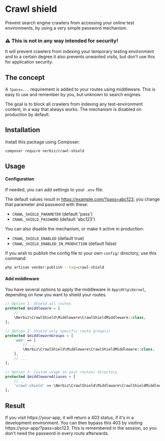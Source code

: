 # Crawl shield

Prevent search engine crawlers from accessing your online test environments, by using a very simple password mechanism.

### ⚠️ This is not in any way intended for security!

It will prevent crawlers from indexing your temporary testing environment and to a certain degree it also prevents unwanted visits, but don't use this for application security.

## The concept

A `?pass=...` requirement is added to your routes using middleware. This is easy to use and remember by you, but unknown to search engines.

The goal is to block all crawlers from indexing any test-environment content, in a way that always works. The mechanism is disabled on production by default.

## Installation

Install this package using Composer:

```sh
composer require nerbiz/crawl-shield
```

## Usage

#### Configuration

If needed, you can add settings to your `.env` file.

The default values result in https://example.com/?pass=abc123, you change that parameter and password with these: 
- `CRAWL_SHIELD_PARAMETER` (default 'pass') 
- `CRAWL_SHIELD_PASSWORD` (default 'abc123')

You can also disable the mechanism, or make it active in production:
- `CRAWL_SHIELD_ENABLED` (default true)
- `CRAWL_SHIELD_ENABLED_IN_PRODUCTION` (default false)

If you wish to publish the config file to your own `config/` directory, use this command:

```sh
php artisan vendor:publish --tag=crawl-shield
```

#### Add middleware

You have several options to apply the middleware in `App\Http\Kernel`, depending on how you want to shield your routes.

```php
// Option 1: Shield all routes
protected $middleware = [
    // ...
    \Nerbiz\CrawlShield\Middleware\CrawlShieldMiddleware::class,
];

// Option 2: Shield only specific route group(s) 
protected $middlewareGroups = [
    'web' => [
        // ...
        \Nerbiz\CrawlShield\Middleware\CrawlShieldMiddleware::class,
    ],
    // ...
];

// Option 3: Custom usage in your routes/ directory
protected $middlewareAliases = [
    // ...
    'crawl-shield' => \Nerbiz\CrawlShield\Middleware\CrawlShieldMiddleware::class,
];
```

## Result

If you visit https://your-app, it will return a 403 status, if it's in a development environment. You can then bypass this 403 by visiting https://your-app/?pass=abc123. This is remembered in the session, so you don't need the password in every route afterwards.
